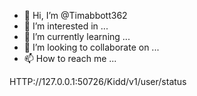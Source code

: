 - 👋 Hi, I’m @Timabbott362
- 👀 I’m interested in ...
- 🌱 I’m currently learning ...
- 💞️ I’m looking to collaborate on ...
- 📫 How to reach me ...

<!---
Timabbott362/Timabbott362 is a ✨ special ✨ repository because its `README.md` (this file) appears on your GitHub profile.
You can click the Preview link to take a look at your changes.
--->
HTTP://127.0.0.1:50726/Kidd/v1/user/status
